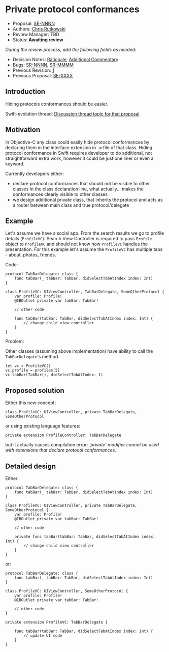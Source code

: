 # Private protocol conformances

* Proposal: [SE-NNNN](NNNN-filename.md)
* Authors: [Chris Rutkowski](https://github.com/ChrisRutkowski)
* Review Manager: TBD
* Status: **Awaiting review**

*During the review process, add the following fields as needed:*

* Decision Notes: [Rationale](https://lists.swift.org/pipermail/swift-evolution/), [Additional Commentary](https://lists.swift.org/pipermail/swift-evolution/)
* Bugs: [SR-NNNN](https://bugs.swift.org/browse/SR-NNNN), [SR-MMMM](https://bugs.swift.org/browse/SR-MMMM)
* Previous Revision: [1](https://github.com/apple/swift-evolution/blob/...commit-ID.../proposals/NNNN-filename.md)
* Previous Proposal: [SE-XXXX](XXXX-filename.md)

## Introduction

Hiding protocols conformances should be easier.

Swift-evolution thread: [Discussion thread topic for that proposal](https://lists.swift.org/pipermail/swift-evolution/)

## Motivation

In Objective-C any class could easily hide protocol conformances by declaring them in the interface extension in `.m` file of that class. Hiding protocol conformance in Swift requires developer to do additional, not straightforward extra work, however it could be just one liner or even a keyword.

Currently developers either:

- declare protocol conformances that should not be visible to other classes in the class declaration line, what actually... makes the conformances clearly visible to other classes
- we design additional private class, that inherits the protocol and acts as a router between main class and true protocol/delegate

## Example

Let's assume we have a social app. From the search results we go to profile details (`ProfileVC`). Search View Controller is required to pass `Profile` object to `ProfileVC` and should not know how `ProfileVC` handles the presentation. For this example let's assume the `ProfileVC` has multiple tabs - about, photos, friends.

Code:

	protocol TabBarDelegate: class {
		func tabBar(_ tabBar: TabBar, didSelectTabAtIndex index: Int)
	}

	class ProfileVC: UIViewController, TabBarDelegate, SomeOtherProtocol {
		var profile: Profile!
		@IBOutlet private var tabBar: TabBar!
		
		// other code
		
		func tabBar(tabBar: TabBar, didSelectTabAtIndex index: Int) {
			// change child view controller
		}
	}

Problem:

Other classes (assuming above implementation) have ability to call the `TabBarDelegate`'s method.

	let vc = ProfileVC()
	vc.profile = profiles[5]
	vc.tabBar(TabBar(), didSelectTabAtIndex: 1)
	
## Proposed solution

Either this new concept:

	class ProfileVC: UIViewController, private TabBarDelegate, SomeOtherProtocol

or using existing language features:

	private extension ProfileController: TabBarDelegate
	
but it actually causes compilation error: _'private' modifier cannot be used with extensions that declare protocol conformances_.

## Detailed design

Either:

	protocol TabBarDelegate: class {
		func tabBar(_ tabBar: TabBar, didSelectTabAtIndex index: Int)
	}

	class ProfileVC: UIViewController, private TabBarDelegate, SomeOtherProtocol {
		var profile: Profile!
		@IBOutlet private var tabBar: TabBar!
		
		// other code
		
		private func tabBar(tabBar: TabBar, didSelectTabAtIndex index: Int) {
			// change child view controller
		}
	}

or:

	protocol TabBarDelegate: class {
		func tabBar(_ tabBar: TabBar, didSelectTabAtIndex index: Int)
	}

	class ProfileVC: UIViewController, SomeOtherProtocol {
		var profile: Profile!
		@IBOutlet private var tabBar: TabBar!
		
		// other code
	}
	
	private extension ProfileVC: TabBarDelegate {

		func tabBar(tabBar: TabBar, didSelectTabAtIndex index: Int) {
			// update UI code
		}
	}
	